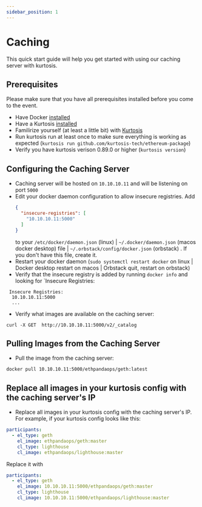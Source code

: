 ```yaml
---
sidebar_position: 1
---
```


# Caching

This quick start guide will help you get started with using our caching server with kurtosis.

## Prerequisites
Please make sure that you have all prerequisites installed before you come to the event.
* Have Docker [installed](https://github.com/docker/docker-install?tab=readme-ov-file#usage)
* Have a Kurtosis [installed](https://docs.kurtosis.com/install)
* Familirize yourself (at least a little bit) with [Kurtosis](https://ethpandaops.io/posts/kurtosis-deep-dive/)
* Run kurtosis run at least once to make sure everything is working as expected (`kurtosis run github.com/kurtosis-tech/ethereum-package`)
* Verify you have kurtosis verison 0.89.0 or higher (`kurtosis version`)

## Configuring the Caching Server
* Caching server will be hosted on `10.10.10.11` and will be listening on port `5000`
* Edit your docker daemon configuration to allow insecure registries. Add 
  ```json
  {
    "insecure-registries": [
      "10.10.10.11:5000"
    ]
  }
  ``` 
  to your `/etc/docker/daemon.json` (linux) | `~/.docker/daemon.json` (macos docker desktop) file | `~/.orbstack/config/docker.json` (orbstack) . If you don't have this file, create it.
* Restart your docker daemon (`sudo systemctl restart docker` on linux | Docker desktop restart on macos | Orbstack quit, restart on orbstack)
* Verify that the insecure registry is added by running `docker info` and looking for `Insecure Registries:
```shell
 Insecure Registries:
  10.10.10.11:5000
  ...
```
* Verify what images are available on the caching server:
```shell
curl -X GET  http://10.10.10.11:5000/v2/_catalog
```

## Pulling Images from the Caching Server
* Pull the image from the caching server:
```shell
docker pull 10.10.10.11:5000/ethpandaops/geth:latest
```

## Replace all images in your kurtosis config with the caching server's IP
* Replace all images in your kurtosis config with the caching server's IP. For example, if your kurtosis config looks like this:
```yaml
participants:
  - el_type: geth
    el_image: ethpandaops/geth:master
    cl_type: lighthouse
    cl_image: ethpandaops/lighthouse:master
```
Replace it with
```yaml
participants:
  - el_type: geth
    el_image: 10.10.10.11:5000/ethpandaops/geth:master
    cl_type: lighthouse
    cl_image: 10.10.10.11:5000/ethpandaops/lighthouse:master
```
